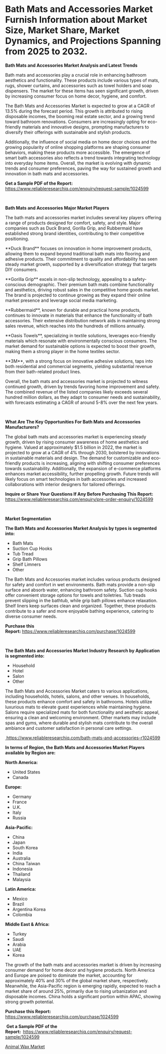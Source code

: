<p><h1>Bath Mats and Accessories Market Furnish Information about Market Size, Market Share, Market Dynamics, and Projections Spanning from 2025 to 2032.</h1></p><p><strong>Bath Mats and Accessories Market Analysis and Latest Trends</strong></p>
<p><p>Bath mats and accessories play a crucial role in enhancing bathroom aesthetics and functionality. These products include various types of mats, rugs, shower curtains, and accessories such as towel holders and soap dispensers. The market for these items has seen significant growth, driven by increasing consumer focus on home decor, hygiene, and comfort.</p><p>The Bath Mats and Accessories Market is expected to grow at a CAGR of 13.5% during the forecast period. This growth is attributed to rising disposable incomes, the booming real estate sector, and a growing trend toward bathroom renovations. Consumers are increasingly opting for eco-friendly materials and innovative designs, prompting manufacturers to diversify their offerings with sustainable and stylish products. </p><p>Additionally, the influence of social media on home decor choices and the growing popularity of online shopping platforms are shaping consumer behaviors, making these products more accessible. The emergence of smart bath accessories also reflects a trend towards integrating technology into everyday home items. Overall, the market is evolving with dynamic trends and consumer preferences, paving the way for sustained growth and innovation in bath mats and accessories.</p></p>
<p><strong>Get a Sample PDF of the Report:&nbsp;</strong> <a href="https://www.reliableresearchiq.com/enquiry/request-sample/1024599?utm_campaign=2265&utm_medium=2&utm_source=Github&utm_content=ia&utm_term=06032025&utm_id=bath-mats-and-accessories">https://www.reliableresearchiq.com/enquiry/request-sample/1024599</a></p>
<p>&nbsp;</p>
<p><strong>Bath Mats and Accessories Major Market Players</strong></p>
<p><p>The bath mats and accessories market includes several key players offering a range of products designed for comfort, safety, and style. Major companies such as Duck Brand, Gorilla Grip, and Rubbermaid have established strong brand identities, contributing to their competitive positioning. </p><p>**Duck Brand** focuses on innovation in home improvement products, allowing them to expand beyond traditional bath mats into flooring and adhesive products. Their commitment to quality and affordability has seen steady market growth, supported by a diversification strategy that targets DIY consumers.</p><p>**Gorilla Grip** excels in non-slip technology, appealing to a safety-conscious demographic. Their premium bath mats combine functionality and aesthetics, driving robust sales in the competitive home goods market. The brand is projected to continue growing as they expand their online market presence and leverage social media marketing.</p><p>**Rubbermaid**, known for durable and practical home products, continues to innovate in materials that enhance the functionality of bath accessories. Their extensive distribution network aids in maintaining strong sales revenue, which reaches into the hundreds of millions annually.</p><p>**Oasis Towels**, specializing in textile solutions, leverages eco-friendly materials which resonate with environmentally conscious consumers. The market demand for sustainable options is expected to boost their growth, making them a strong player in the home textiles sector.</p><p>**3M**, with a strong focus on innovative adhesive solutions, taps into both residential and commercial segments, yielding substantial revenue from their bath-related product lines.</p><p>Overall, the bath mats and accessories market is projected to witness continued growth, driven by trends favoring home improvement and safety. The combined revenue of the listed companies likely exceeds several hundred million dollars, as they adapt to consumer needs and sustainability, with forecasts estimating a CAGR of around 5-8% over the next few years.</p></p>
<p>&nbsp;</p>
<p><strong>What Are The Key Opportunities For Bath Mats and Accessories Manufacturers?</strong></p>
<p><p>The global bath mats and accessories market is experiencing steady growth, driven by rising consumer awareness of home aesthetics and hygiene. Valued at approximately $1.5 billion in 2022, the market is projected to grow at a CAGR of 4% through 2030, bolstered by innovations in sustainable materials and design. The demand for customizable and eco-friendly products is increasing, aligning with shifting consumer preferences towards sustainability. Additionally, the expansion of e-commerce platforms enhances market accessibility, further propelling growth. Future trends will likely focus on smart technologies in bath accessories and increased collaborations with interior designers for tailored offerings.</p></p>
<p><strong>Inquire or Share Your Questions If Any Before Purchasing This Report:</strong> <a href="https://www.reliableresearchiq.com/enquiry/pre-order-enquiry/1024599?utm_campaign=2265&utm_medium=2&utm_source=Github&utm_content=ia&utm_term=06032025&utm_id=bath-mats-and-accessories">https://www.reliableresearchiq.com/enquiry/pre-order-enquiry/1024599</a></p>
<p>&nbsp;</p>
<p><strong>Market Segmentation</strong></p>
<p><strong>The Bath Mats and Accessories Market Analysis by types is segmented into:</strong></p>
<p><ul><li>Bath Mats</li><li>Suction Cup Hooks</li><li>Tub Tread</li><li>Grip Bath Pillows</li><li>Shelf Limners</li><li>Other</li></ul></p>
<p><p>The Bath Mats and Accessories market includes various products designed for safety and comfort in wet environments. Bath mats provide a non-slip surface and absorb water, enhancing bathroom safety. Suction cup hooks offer convenient storage options for towels and toiletries. Tub treads prevent slipping in the bathtub, while grip bath pillows enhance relaxation. Shelf liners keep surfaces clean and organized. Together, these products contribute to a safer and more enjoyable bathing experience, catering to diverse consumer needs.</p></p>
<p><strong>Purchase this Report:&nbsp;</strong><a href="https://www.reliableresearchiq.com/purchase/1024599?utm_campaign=2265&utm_medium=2&utm_source=Github&utm_content=ia&utm_term=06032025&utm_id=bath-mats-and-accessories">https://www.reliableresearchiq.com/purchase/1024599</a></p>
<p>&nbsp;</p>
<p><strong>The Bath Mats and Accessories Market Industry Research by Application is segmented into:</strong></p>
<p><ul><li>Household</li><li>Hotel</li><li>Salon</li><li>Other</li></ul></p>
<p><p>The Bath Mats and Accessories Market caters to various applications, including households, hotels, salons, and other venues. In households, these products enhance comfort and safety in bathrooms. Hotels utilize luxurious mats to elevate guest experiences while maintaining hygiene. Salons require specialized mats for both functionality and aesthetic appeal, ensuring a clean and welcoming environment. Other markets may include spas and gyms, where durable and stylish mats contribute to the overall ambiance and customer satisfaction in personal care settings.</p></p>
<p><a href="https://www.reliableresearchiq.com/bath-mats-and-accessories-r1024599?utm_campaign=2265&utm_medium=2&utm_source=Github&utm_content=ia&utm_term=06032025&utm_id=bath-mats-and-accessories">&nbsp;https://www.reliableresearchiq.com/bath-mats-and-accessories-r1024599</a></p>
<p><strong>In terms of Region, the Bath Mats and Accessories Market Players available by Region are:</strong></p>
<p>
    <p> <strong> North America: </strong>
        <ul>
            <li>United States</li>
            <li>Canada</li>
        </ul>
        </p> 
    <p> <strong> Europe: </strong>
        <ul>
            <li>Germany</li>
            <li>France</li>
            <li>U.K.</li>
            <li>Italy</li>
            <li>Russia</li>
        </ul>
        </p> 
    <p> <strong> Asia-Pacific: </strong>
        <ul>
            <li>China</li>
            <li>Japan</li>
            <li>South Korea</li>
            <li>India</li>
            <li>Australia</li>
            <li>China Taiwan</li>
            <li>Indonesia</li>
            <li>Thailand</li>
            <li>Malaysia</li>
        </ul>
        </p> 
    <p> <strong> Latin America: </strong>
        <ul>
            <li>Mexico</li>
            <li>Brazil</li>
            <li>Argentina Korea</li>
            <li>Colombia</li>
        </ul>
        </p> 
    <p> <strong> Middle East & Africa: </strong>
        <ul>
            <li>Turkey</li>
            <li>Saudi</li>
            <li>Arabia</li>
            <li>UAE</li>
            <li>Korea</li>
        </ul>
    </p>
    </p>
<p><p>The growth of the bath mats and accessories market is driven by increasing consumer demand for home decor and hygiene products. North America and Europe are poised to dominate the market, accounting for approximately 40% and 30% of the global market share, respectively. Meanwhile, the Asia-Pacific region is emerging rapidly, expected to reach a market share of around 25%, primarily due to rising urbanization and disposable incomes. China holds a significant portion within APAC, showing strong growth potential.</p></p>
<p><strong>Purchase this Report: </strong><a href="https://www.reliableresearchiq.com/purchase/1024599?utm_campaign=2265&utm_medium=2&utm_source=Github&utm_content=ia&utm_term=06032025&utm_id=bath-mats-and-accessories">https://www.reliableresearchiq.com/purchase/1024599</a></p>
<p>&nbsp;<strong>Get a Sample PDF of the Report:&nbsp;&nbsp;</strong><a href="https://www.reliableresearchiq.com/enquiry/request-sample/1024599?utm_campaign=2265&utm_medium=2&utm_source=Github&utm_content=ia&utm_term=06032025&utm_id=bath-mats-and-accessories">https://www.reliableresearchiq.com/enquiry/request-sample/1024599</a></p>
<p><strong></strong></p>
<p><p><a href="https://github.com/MariaWashington76/Market-Research-Report-List-1/blob/main/animal-wax-market.md?utm_campaign=2265&utm_medium=2&utm_source=Github&utm_content=ia&utm_term=06032025&utm_id=bath-mats-and-accessories">Animal Wax Market</a></p></p>